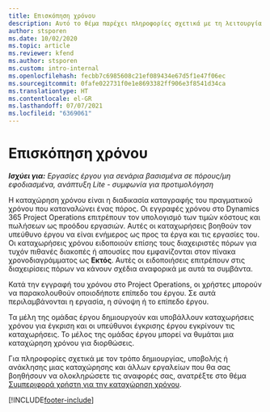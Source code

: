 ```yaml
---
title: Επισκόπηση χρόνου
description: Αυτό το θέμα παρέχει πληροφορίες σχετικά με τη λειτουργία ώρας στο Dynamics 365 Project Operations.
author: stsporen
ms.date: 10/02/2020
ms.topic: article
ms.reviewer: kfend
ms.author: stsporen
ms.custom: intro-internal
ms.openlocfilehash: fecbb7c6985608c21ef089434e67d5f1e47f06ec
ms.sourcegitcommit: 0fafe022731f0e1e8693382ff906e3f8541d34ca
ms.translationtype: HT
ms.contentlocale: el-GR
ms.lasthandoff: 07/07/2021
ms.locfileid: "6369061"
---
```

# <a name="time-overview"></a>Επισκόπηση χρόνου

_**Ισχύει για:** Εργασίες έργου για σενάρια βασισμένα σε πόρους/μη εφοδιασμένα, ανάπτυξη Lite - συμφωνία για προτιμολόγηση_

Η καταχώρηση χρόνου είναι η διαδικασία καταγραφής του πραγματικού χρόνου που καταναλώνει ένας πόρος. Οι εγγραφές χρόνου στο Dynamics 365 Project Operations επιτρέπουν τον υπολογισμό των τιμών κόστους και πωλήσεων ως προόδου εργασιών. Αυτές οι καταχωρήσεις βοηθούν τον υπεύθυνο έργου να είναι ενήμερος ως προς τα έργα και τις εργασίες του. Οι καταχωρήσεις χρόνου ειδοποιούν επίσης τους διαχειριστές πόρων για τυχόν πιθανές διακοπές ή απουσίες που εμφανίζονται στον πίνακα χρονοδιαγράμματος ως **Εκτός**. Αυτές οι ειδοποιήσεις επιτρέπουν στις διαχειρίσεις πόρων να κάνουν σχέδια αναφορικά με αυτά τα συμβάντα.

Κατά την εγγραφή του χρόνου στο Project Operations, οι χρήστες μπορούν να παρακολουθούν οποιοδήποτε επίπεδο του έργου. Σε αυτά περιλαμβάνονται η εργασία, η σύνοψη ή το επίπεδο έργου.

Τα μέλη της ομάδας έργου δημιουργούν και υποβάλλουν καταχωρήσεις χρόνου για έγκριση και οι υπεύθυνοι έγκρισης έργου εγκρίνουν τις καταχωρήσεις. Το μέλος της ομάδας έργου μπορεί να θυμάται μια καταχώρηση χρόνου για διορθώσεις.

Για πληροφορίες σχετικά με τον τρόπο δημιουργίας, υποβολής ή ανάκλησης μιας καταχώρησης και άλλων εργαλείων που θα σας βοηθήσουν να ολοκληρώσετε τις αναφορές σας, ανατρέξτε στο θέμα [Συμπεριφορά χρήστη για την καταχώρηση χρόνου](ui-behavior-time.md).



[!INCLUDE[footer-include](../includes/footer-banner.md)]